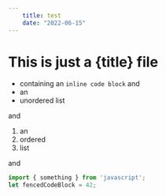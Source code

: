 ```yaml
---
    title: test
    date: "2022-06-15"
---
```


<!-- src/routes/test.md -->

<script>
    import 'prism-themes/themes/prism-vsc-dark-plus.min.css'
</script>


# This is just a {title} file

- containing an `inline code block` and
- an
- unordered list

and 

1. an
1. ordered
1. list

and 
```js
import { something } from 'javascript';
let fencedCodeBlock = 42;
```

